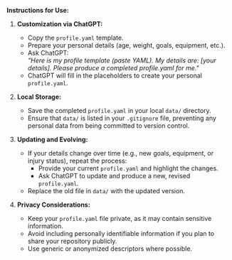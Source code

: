 **Instructions for Use:**

1. **Customization via ChatGPT:**
   - Copy the `profile.yaml` template.
   - Prepare your personal details (age, weight, goals, equipment, etc.).
   - Ask ChatGPT:  
     *"Here is my profile template (paste YAML). My details are: [your details]. Please produce a completed profile.yaml for me."*  
   - ChatGPT will fill in the placeholders to create your personal `profile.yaml`.

2. **Local Storage:**
   - Save the completed `profile.yaml` in your local `data/` directory.
   - Ensure that `data/` is listed in your `.gitignore` file, preventing any personal data from being committed to version control.

3. **Updating and Evolving:**
   - If your details change over time (e.g., new goals, equipment, or injury status), repeat the process:
     - Provide your current `profile.yaml` and highlight the changes.
     - Ask ChatGPT to update and produce a new, revised `profile.yaml`.
   - Replace the old file in `data/` with the updated version.

4. **Privacy Considerations:**
   - Keep your `profile.yaml` file private, as it may contain sensitive information.
   - Avoid including personally identifiable information if you plan to share your repository publicly.
   - Use generic or anonymized descriptors where possible.
